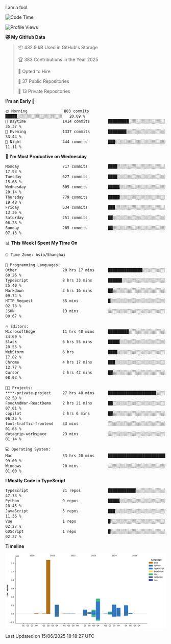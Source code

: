 I am a fool.

<!--START_SECTION:waka-->
![Code Time](http://img.shields.io/badge/Code%20Time-3%2C159%20hrs%2038%20mins-blue)

![Profile Views](http://img.shields.io/badge/Profile%20Views-3-blue)

**🐱 My GitHub Data** 

> 📦 432.9 kB Used in GitHub's Storage 
 > 
> 🏆 383 Contributions in the Year 2025
 > 
> 💼 Opted to Hire
 > 
> 📜 37 Public Repositories 
 > 
> 🔑 13 Private Repositories 
 > 
**I'm an Early 🐤** 

```text
🌞 Morning                803 commits         █████░░░░░░░░░░░░░░░░░░░░   20.09 % 
🌆 Daytime                1414 commits        █████████░░░░░░░░░░░░░░░░   35.37 % 
🌃 Evening                1337 commits        ████████░░░░░░░░░░░░░░░░░   33.44 % 
🌙 Night                  444 commits         ███░░░░░░░░░░░░░░░░░░░░░░   11.11 % 
```
📅 **I'm Most Productive on Wednesday** 

```text
Monday                   717 commits         ████░░░░░░░░░░░░░░░░░░░░░   17.93 % 
Tuesday                  627 commits         ████░░░░░░░░░░░░░░░░░░░░░   15.68 % 
Wednesday                805 commits         █████░░░░░░░░░░░░░░░░░░░░   20.14 % 
Thursday                 779 commits         █████░░░░░░░░░░░░░░░░░░░░   19.48 % 
Friday                   534 commits         ███░░░░░░░░░░░░░░░░░░░░░░   13.36 % 
Saturday                 251 commits         ██░░░░░░░░░░░░░░░░░░░░░░░   06.28 % 
Sunday                   285 commits         ██░░░░░░░░░░░░░░░░░░░░░░░   07.13 % 
```


📊 **This Week I Spent My Time On** 

```text
🕑︎ Time Zone: Asia/Shanghai

💬 Programming Languages: 
Other                    20 hrs 17 mins      ███████████████░░░░░░░░░░   60.26 % 
TypeScript               8 hrs 33 mins       ██████░░░░░░░░░░░░░░░░░░░   25.40 % 
Markdown                 3 hrs 16 mins       ██░░░░░░░░░░░░░░░░░░░░░░░   09.74 % 
HTTP Request             55 mins             █░░░░░░░░░░░░░░░░░░░░░░░░   02.73 % 
JSON                     13 mins             ░░░░░░░░░░░░░░░░░░░░░░░░░   00.67 % 

🔥 Editors: 
MicrosoftEdge            11 hrs 40 mins      █████████░░░░░░░░░░░░░░░░   34.69 % 
Slack                    6 hrs 55 mins       █████░░░░░░░░░░░░░░░░░░░░   20.55 % 
WebStorm                 6 hrs               ████░░░░░░░░░░░░░░░░░░░░░   17.82 % 
Chrome                   4 hrs 17 mins       ███░░░░░░░░░░░░░░░░░░░░░░   12.77 % 
Cursor                   2 hrs 42 mins       ██░░░░░░░░░░░░░░░░░░░░░░░   08.03 % 

🐱‍💻 Projects: 
****-private-project     27 hrs 48 mins      █████████████████████░░░░   82.58 % 
FoodAndWar-ReactDemo     2 hrs 21 mins       ██░░░░░░░░░░░░░░░░░░░░░░░   07.01 % 
copilot                  2 hrs 6 mins        ██░░░░░░░░░░░░░░░░░░░░░░░   06.25 % 
foot-traffic-frontend    33 mins             ░░░░░░░░░░░░░░░░░░░░░░░░░   01.65 % 
datagrip-workspace       23 mins             ░░░░░░░░░░░░░░░░░░░░░░░░░   01.14 % 

💻 Operating System: 
Mac                      33 hrs 20 mins      █████████████████████████   99.00 % 
Windows                  20 mins             ░░░░░░░░░░░░░░░░░░░░░░░░░   01.00 % 
```

**I Mostly Code in TypeScript** 

```text
TypeScript               21 repos            ████████████░░░░░░░░░░░░░   47.73 % 
Python                   9 repos             █████░░░░░░░░░░░░░░░░░░░░   20.45 % 
JavaScript               5 repos             ███░░░░░░░░░░░░░░░░░░░░░░   11.36 % 
Vue                      1 repo              █░░░░░░░░░░░░░░░░░░░░░░░░   02.27 % 
GDScript                 1 repo              █░░░░░░░░░░░░░░░░░░░░░░░░   02.27 % 
```



**Timeline**

![Lines of Code chart](https://raw.githubusercontent.com/VeejaLiu/VeejaLiu/master/assets/bar_graph.png)


 Last Updated on 15/06/2025 18:18:27 UTC
<!--END_SECTION:waka-->

